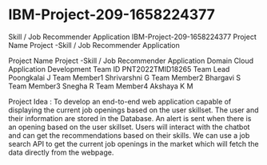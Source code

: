 # IBM-Project-209-1658224377
Skill / Job Recommender Application
IBM-Project-209-1658224377
Project Name  Project -Skill / Job Recommender Application

Project Name	Project -Skill / Job Recommender Application
Domain	Cloud Application Development
Team ID	 PNT2022TMID18265
Team Lead	Poongkalai J
Team Member1	Shrivarshni G
Team Member2	Bhargavi S
Team Member3	Snegha R
Team Member4	Akshaya K M



Project Idea :
To develop an end-to-end web application capable of displaying the current job openings based on the user skillset. The user and their information are stored in the Database. An alert is sent when there is an opening based on the user skillset. Users will interact with the chatbot and can get the recommendations based on their skills. We can use a job search API to get the current job openings in the market which will fetch the data directly from the webpage.

